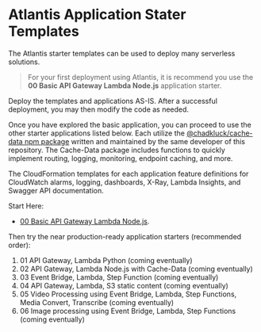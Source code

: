# Atlantis Application Stater Templates

The Atlantis starter templates can be used to deploy many serverless solutions.

> For your first deployment using Atlantis, it is recommend you use the **00 Basic API Gateway Lambda Node.js** application starter.

Deploy the templates and applications AS-IS. After a successful deployment, you may then modify the code as needed.

Once you have explored the basic application, you can proceed to use the other starter applications listed below. Each utilize the [@chadkluck/cache-data npm package](https://www.npmjs.com/package/@chadkluck/cache-data) written and maintained by the same developer of this repository. The Cache-Data package includes functions to quickly implement routing, logging, monitoring, endpoint caching, and more.

The CloudFormation templates for each application feature definitions for CloudWatch alarms, logging, dashboards, X-Ray, Lambda Insights, and Swagger API documentation.

Start Here: 

- [00 Basic API Gateway Lambda Node.js](https://github.com/chadkluck/atlantis-app-starter-00-basic-apigw-lambda-nodejs/).

Then try the near production-ready application starters (recommended order):

1. 01 API Gateway, Lambda Python (coming eventually)
2. 02 API Gateway, Lambda Node.js with Cache-Data (coming eventually)
3. 03 Event Bridge, Lambda, Step Function (coming eventually)
4. 04 API Gateway, Lambda, S3 static content (coming eventually)
5. 05 Video Processing using Event Bridge, Lambda, Step Functions, Media Convert, Transcribe (coming eventually)
6. 06 Image processing using Event Bridge, Lambda, Step Functions (coming eventually)
